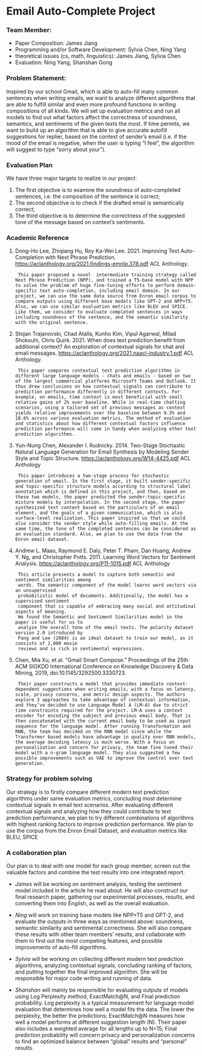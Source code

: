 # Email Auto-Complete Project 

### Team Member: 
- Paper Composition: James Jiang
- Programming and/or Software Development: Sylvia Chen, Ning Yang
- theoretical issues (cs, math, linguistics): James Jiang, Sylvia Chen
- Evaluation: Ning Yang, Shanshan Gong

### Problem Statement: 
Inspired by our school Gmail, which is able to auto-fill many common sentences when writing emails, we want to analyze different algorithms that are able to fulfill similar and even more profound functions in writing compositions of all kinds. We will set up evaluation metrics and run all models to find out what factors affect the correctness of soundness, semantics, and sentiments of the given texts the most. If time permits, we want to build up an algorithm that is able to give accurate autofill suggestions for replier, based on the context of sender’s email (i.e. if the mood of the email is negative, when the user is typing “I feel”, the algorithm will suggest to type “sorry about your”).


### Evaluation Plan 
We have three major targets to realize in our project: 
1. The first objective is to examine the soundness of auto-completed sentences, i.e. the composition of the sentence is correct;
2. The second objective is to check if the drafted email is semantically correct;
3. The third objective is to determine the correctness of the suggested tone of the message based on context’s sentiments.


### Academic Reference 
1. Dong-Ho Lee, Zhiqiang Hu, Roy Ka-Wei Lee. 2021. Improving Text Auto-Completion with Next Phrase Prediction. 
https://aclanthology.org/2021.findings-emnlp.378.pdf ACL Anthology.

        This paper proposed a novel  intermediate training strategy called Next Phrase Prediction (NPP), and trained a T5-base model with NPP to solve the problem of huge fine-tuning efforts to perform domain-specific text auto-completion, including email domain. In our project, we can use the same data source from Enron email corpus to compare outputs using different base models like GPT-2 and NPP+T5. Also, we can use similar evaluation metrics like BLEU and SPICE. Like them, we consider to evaluate completed sentences in ways including soundness of the sentence, and the semantic similarity with the original sentence.


2. Stojan Trajanovski, Chad Atalla, Kunho Kim, Vipul Agarwal, Milad Shokouhi, Chris Quirk. 2021. When does text prediction benefit from additional context? An exploration of contextual signals for chat and email messages. https://aclanthology.org/2021.naacl-industry.1.pdf ACL Anthology. 

        This paper compares contextual text prediction algorithms in different large language models - chats and emails - based on two of the largest commercial platforms Microsoft Teams and Outlook. It thus drew conclusions on how contextual signals can contribute to prediction performance differently in different contexts. For example, on emails, time context is most beneficial with small relative gains of 2% over baseline. While in real-time chatting scenarios, using a tailored set of previous messages as context yields relative improvements over the baseline between 9.3% and 18.6% across various evaluation metrics. The method of evaluation and statistics about how different contextual factors influence prediction performance will come in handy when analyzing other text prediction algorithms.  

3. Yun-Nung Chen, Alexander I. Rudnicky. 2014. Two-Stage Stochastic Natural Language Generation for Email Synthesis by Modeling Sender Style and Topic Structure.
https://aclanthology.org/W14-4425.pdf ACL Anthology

        This paper introduces a two-stage process for stochastic generation of email. In the first stage, it built sender-specific and topic-specific structure models according to structural label annotation which is defined in this project, and then, based on these two models, the paper predicted the sender-topic-specific mixture models by interpolation. In the second stage, the paper synthesized text content based on the particulars of an email element, and the goals of a given communication, which is also surface-level realization. This paper inspired us that we could also consider the sender style while auto-filling emails. At the same time, the tone of the completed sentences can be considered as an evaluation standard. Also, we plan to use the data from the Enron email dataset.


4. Andrew L. Maas, Raymond E. Daly, Peter T. Pham, Dan Huang, Andrew Y. Ng, and Christopher Potts. 2011. Learning Word Vectors for Sentiment Analysis.
	https://aclanthology.org/P11-1015.pdf ACL Anthology
	
        This article presents a model to capture both semantic and sentiment similarities among 
        words. The semantic component of the model learns word vectors via an unsupervised 
        probabilistic model of documents. Additionally, the model has a supervised sentiment 
        component that is capable of embracing many social and attitudinal aspects of meaning. 
        We found the Semantic and Sentiment Similarities model in the paper is useful for us to 
        analyze the overall tone of the email texts. The polarity dataset version 2.0 introduced by 
        Pang and Lee (2004) is an ideal dataset to train our model, as it consists of 2,000 movie 
        reviews and is rich in sentimental expressions.

5. Chen, Mia Xu, et al. “Gmail Smart Compose.” Proceedings of the 25th ACM SIGKDD International Conference on Knowledge Discovery & Data Mining, 2019, doi:10.1145/3292500.3330723. 

        Their paper constructs a model that provides immediate context-dependent suggestions when writing emails, with a focus on latency, scale, privacy concerns, and metric design aspects. The authors explore 3 approaches to take advantage of contextual information, and they’ve decided to use Language Model A (LM-A) due to strict time constraints required for the project. LM-A uses a context encoder for encoding the subject and previous email body. That is then concatenated with the current email body to be used as input sequence for the language model. After running Transformation and RNN, the team has decided on the RNN model since while the Transformer based models have advantage in quality over RNN models, the average decoding latency is much worse. With a focus on personalization and concern for privacy, the team fine tuned their model with a n-gram language model. They also suggested a few possible improvements such as VAE to improve the control over text generation. 


### Strategy for problem solving
Our strategy is to firstly compare different modern text prediction algorithms under same evaluation metrics, concluding most determine contextual signals in email text scenarios. After evaluating different contextual signals and analyzing how they could contribute to text prediction performance, we plan to try different combinations of algorithms with highest ranking factors to improve prediction performance. We plan to use the corpus from the Enron Email Dataset, and evaluation metrics like BLEU, SPICE


### A collaboration plan
Our plan is to deal with one model for each group member, screen out the valuable factors and combine the test results into one integrated report. 
- *James* will be working on sentiment analysis, testing the sentiment model included in the article he read about. He will also construct our final research paper, gathering our experimental processes, results, and converting them into English, as well as the overall evaluation. 

- *Ning* will work on training base models like NPP+T5 and GPT-2, and evaluate the outputs in three ways as mentioned above: soundness, semantic similarity and sentimental correctness. She will also compare these results with other team members’ results, and collaborate with them to find out the most competing features, and possible improvements of auto-fill algorithms.

- *Sylvia* will be working on collecting different modern text prediction algorithms, analyzing contextual signals, concluding ranking of factors, and putting together the final improved algorithm. She will be responsible for major code writing and running of data. 

- *Shanshan* will mainly be responsible for evaluating outputs of models using Log Perplexity method, ExactMatch@N, and Final prediction probability. Log perplexity is a typical measurement for language model evaluation that determines how well a model fits the data. The lower the perplexity, the better the predictions; ExactMatch@N measures how well a model performs at different suggestion length (N). Their paper also includes a weighted average for all lengths up to N=15; Final prediction probability will concern privacy and personalization concerns to find an optimized balance between “global” results and “personal” results. 

